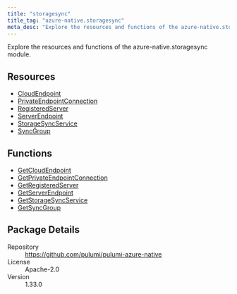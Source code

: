 ```yaml
---
title: "storagesync"
title_tag: "azure-native.storagesync"
meta_desc: "Explore the resources and functions of the azure-native.storagesync module."
---
```


<!-- WARNING: this file was generated by Pulumi Docs Generator. -->
<!-- Do not edit by hand unless you're certain you know what you are doing! -->

Explore the resources and functions of the azure-native.storagesync module.

<h2 id="resources">Resources</h2>
<ul class="api">
    <li><a href="cloudendpoint" title="CloudEndpoint"><span class="symbol resource"></span>CloudEndpoint</a></li>
    <li><a href="privateendpointconnection" title="PrivateEndpointConnection"><span class="symbol resource"></span>PrivateEndpointConnection</a></li>
    <li><a href="registeredserver" title="RegisteredServer"><span class="symbol resource"></span>RegisteredServer</a></li>
    <li><a href="serverendpoint" title="ServerEndpoint"><span class="symbol resource"></span>ServerEndpoint</a></li>
    <li><a href="storagesyncservice" title="StorageSyncService"><span class="symbol resource"></span>StorageSyncService</a></li>
    <li><a href="syncgroup" title="SyncGroup"><span class="symbol resource"></span>SyncGroup</a></li>
</ul>

<h2 id="functions">Functions</h2>
<ul class="api">
    <li><a href="getcloudendpoint" title="GetCloudEndpoint"><span class="symbol function"></span>GetCloudEndpoint</a></li>
    <li><a href="getprivateendpointconnection" title="GetPrivateEndpointConnection"><span class="symbol function"></span>GetPrivateEndpointConnection</a></li>
    <li><a href="getregisteredserver" title="GetRegisteredServer"><span class="symbol function"></span>GetRegisteredServer</a></li>
    <li><a href="getserverendpoint" title="GetServerEndpoint"><span class="symbol function"></span>GetServerEndpoint</a></li>
    <li><a href="getstoragesyncservice" title="GetStorageSyncService"><span class="symbol function"></span>GetStorageSyncService</a></li>
    <li><a href="getsyncgroup" title="GetSyncGroup"><span class="symbol function"></span>GetSyncGroup</a></li>
</ul>

<h2 id="package-details">Package Details</h2>
<dl class="package-details">
	<dt>Repository</dt>
	<dd><a href="https://github.com/pulumi/pulumi-azure-native">https://github.com/pulumi/pulumi-azure-native</a></dd>
	<dt>License</dt>
	<dd>Apache-2.0</dd>
	<dt>Version</dt>
	<dd>1.33.0</dd>
</dl>

